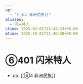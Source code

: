 ```yaml
---
up:
  - "[[⑥4 非洲民族]]"
aliases:
  - 闪米特人
ctime: 2025-03-01T13:42:23+08:00
mtime: 2025-10-01T11:40:30+08:00
---
```


# ⑥401 闪米特人

- up: [[⑥4 非洲民族]]
